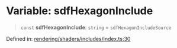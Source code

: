 # Variable: sdfHexagonInclude

> `const` **sdfHexagonInclude**: `string` = `sdfHexagonIncludeSource`

Defined in: [rendering/shaders/includes/index.ts:30](https://github.com/Forge-Game-Engine/Forge/blob/7b95769650b59c5ba12aa490e41717344ca6bf1e/src/rendering/shaders/includes/index.ts#L30)
